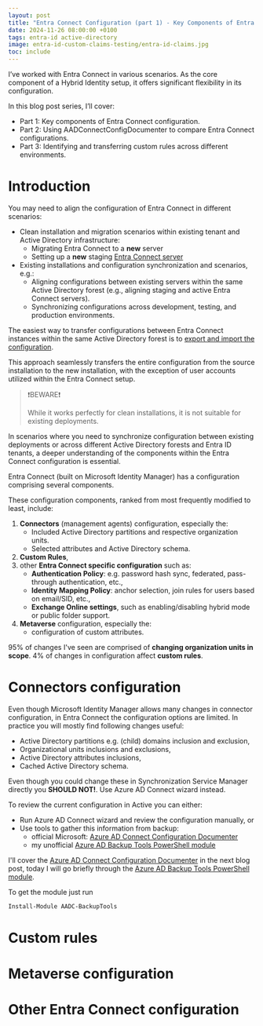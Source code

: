 ```yaml
---
layout: post
title: "Entra Connect Configuration (part 1) - Key Components of Entra Connect Configuration"
date: 2024-11-26 08:00:00 +0100
tags: entra-id active-directory
image: entra-id-custom-claims-testing/entra-id-claims.jpg
toc: include
---
```


I’ve worked with Entra Connect in various scenarios. As the core component of a Hybrid Identity setup, it offers significant flexibility in its configuration.

In this blog post series, I’ll cover:
- Part 1: Key components of Entra Connect configuration.
- Part 2: Using AADConnectConfigDocumenter to compare Entra Connect configurations.
- Part 3: Identifying and transferring custom rules across different environments.

# Introduction
You may need to align the configuration of Entra Connect in different scenarios:

- Clean installation and migration scenarios within existing tenant and Active Directory infrastructure:
    - Migrating Entra Connect to a **new** server
    - Setting up a **new** staging [Entra Connect server](https://learn.microsoft.com/en-us/entra/identity/hybrid/connect/how-to-connect-sync-staging-server)
- Existing installations and configuration synchronization and scenarios, e.g.:
    - Aligning configurations between existing servers within the same Active
  Directory forest (e.g., aligning staging and active Entra Connect servers).
    - Synchronizing configurations across development, testing, and production environments.

The easiest way to transfer configurations between Entra Connect instances within
the same Active Directory forest is to [export and import the
configuration](https://learn.microsoft.com/en-us/entra/identity/hybrid/connect/how-to-connect-import-export-config#import-microsoft-entra-connect-settings).

This approach seamlessly transfers the entire configuration from the source
installation to the new installation, with the exception of user accounts
utilized within the Entra Connect setup.

>:exclamation:BEWARE:exclamation:
>
> While it works perfectly for clean installations, it is not suitable for
> existing deployments.

In scenarios where you need to synchronize configuration between existing
deployments or across different Active Directory forests and Entra ID tenants, a
deeper understanding of the components within the Entra Connect configuration is
essential.

Entra Connect (built on Microsoft Identity Manager) has a configuration
comprising several components. 

These configuration components, ranked from most frequently modified to least, include:
1. **Connectors** (management agents) configuration, especially the: 
    - Included Active Directory partitions and respective organization units.
    - Selected attributes and Active Directory schema.
2. **Custom Rules**,
3. other **Entra Connect specific configuration** such as:
    - **Authentication Policy**: e.g. password hash sync, federated, pass-through authentication, etc.,
    - **Identity Mapping Policy**: anchor selection, join rules for users based on email/SID, etc.,
    - **Exchange Online settings**, such as enabling/disabling hybrid mode or public folder support.
4. **Metaverse** configuration, especially the:
    - configuration of custom attributes.

95% of changes I've seen are comprised of **changing organization units in scope**.
4% of changes in configuration affect **custom rules**.

# Connectors configuration
Even though Microsoft Identity Manager allows many changes in connector
configuration, in Entra Connect the configuration options are limited. In
practice you will mostly find following changes useful:
- Active Directory partitions e.g. (child) domains inclusion and exclusion,
- Organizational units inclusions and exclusions,
- Active Directory attributes inclusions,
- Cached Active Directory schema.

Even though you could change these in Synchronization Service Manager directly you
**SHOULD NOT!**. Use Azure AD Connect wizard instead.

To review the current configuration in Active you can either:
- Run Azure AD Connect wizard and review the configuration manually, or
- Use tools to gather this information from backup:
    - official Microsoft: [Azure AD Connect Configuration Documenter](https://github.com/microsoft/AADConnectConfigDocumenter)
    - my unofficial [Azure AD Backup Tools PowerShell module](fixme)

I'll cover the [Azure AD Connect Configuration
Documenter](https://github.com/microsoft/AADConnectConfigDocumenter) in the next
blog post, today I will go briefly through the [Azure AD Backup Tools PowerShell
module](fixme).

To get the module just run
```PowerShell
Install-Module AADC-BackupTools
```


# Custom rules


# Metaverse configuration 


# Other Entra Connect configuration


